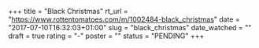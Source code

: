 +++
title = "Black Christmas"
rt_url = "https://www.rottentomatoes.com/m/1002484-black_christmas"
date = "2017-07-10T16:32:03+01:00"
slug = "black_christmas"
date_watched = ""
draft = true
rating = "-"
poster = ""
status = "PENDING"
+++